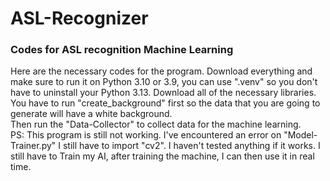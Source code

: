 # ASL-Recognizer
<h3>Codes for ASL recognition Machine Learning</h3>
Here are the necessary codes for the program. Download everything and make sure to run it on Python 3.10 or 3.9, you can use ".venv" so you don't have to uninstall your Python 3.13. Download all of the necessary libraries. <br>
You have to run "create_background" first so the data that you are going to generate will have a white background. <br>
Then run the "Data-Collector" to collect data for the machine learning. <br>
PS: This program is still not working. I've encountered an error on "Model-Trainer.py" I still have to import "cv2". I haven't tested anything if it works. I still have to Train my AI, after training the machine, I can then use it in real time.
